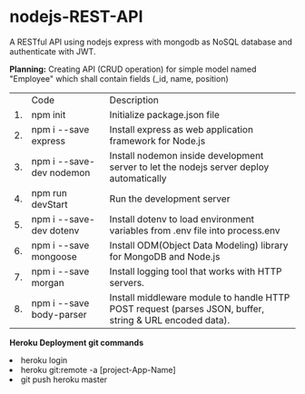 # nodejs-REST-API
A RESTful API using nodejs express with mongodb as NoSQL database and authenticate with JWT.

<p>
<b>Planning:</b>
Creating API (CRUD operation) for simple model named "Employee" which shall contain fields (_id, name, position)
</p>

<table>
<th>
  <td>Code</td>
  <td>Description</td>
</th>
<tr>
  <td>1.</td>
  <td>npm init</td>
  <td>Initialize package.json file</td>
</tr>
<tr>
  <td>2.</td>
  <td>npm i --save express</td>
  <td>Install express as web application framework for Node.js</td>
</tr>
<tr>
  <td>3.</td>
  <td>npm i --save-dev nodemon</td>
  <td>Install nodemon inside development server to let the nodejs server deploy automatically</td>
</tr>
<tr>
  <td>4.</td>
  <td>npm run devStart</td>
  <td>Run the development server</td>
</tr>
<tr>
  <td>5.</td>
  <td>npm i --save-dev dotenv</td>
  <td>Install dotenv to load environment variables from .env file into process.env</td>
</tr>
<tr>
  <td>6.</td>
  <td>npm i --save mongoose</td>
  <td>Install ODM(Object Data Modeling) library for MongoDB and Node.js</td>
</tr>
<tr>
  <td>7.</td>
  <td>npm i --save morgan</td>
  <td>Install logging tool that works with HTTP servers.</td>
</tr>
<tr>
  <td>8.</td>
  <td>npm i --save body-parser</td>
  <td>Install middleware module to handle HTTP POST request (parses JSON, buffer, string & URL encoded data).</td>
</tr>
</table>

<p>
 <b> Heroku Deployment git commands </b>
  <li>heroku login</li>
  <li>heroku git:remote -a [project-App-Name] </li>
  <li>git push heroku master</li>
</p>

